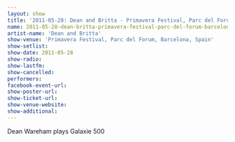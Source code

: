 ```yaml
---
layout: show
title: '2011-05-28: Dean and Britta - Primavera Festival, Parc del Forum, Barcelona, Spain'
name: 2011-05-28-dean-britta-primavera-festival-parc-del-forum-barcelona-spain
artist-name: 'Dean and Britta'
show-venue: 'Primavera Festival, Parc del Forum, Barcelona, Spain'
show-setlist: 
show-date: 2011-05-28
show-radio: 
show-lastfm: 
show-cancelled: 
performers: 
facebook-event-url: 
show-poster-url: 
show-ticket-url: 
show-venue-website: 
show-additional: 
---
```


Dean Wareham plays Galaxie 500